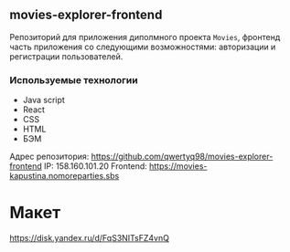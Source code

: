 ## movies-explorer-frontend

Репозиторий для приложения диполмного проекта `Movies`, фронтенд часть приложения со следующими возможностями: авторизации и регистрации пользователей.

### Используемые технологии

- Java script
- React
- CSS
- HTML
- БЭМ

Адрес репозитория: https://github.com/qwertyq98/movies-explorer-frontend
IP: 158.160.101.20
Frontend: https://movies-kapustina.nomoreparties.sbs

# Макет 

https://disk.yandex.ru/d/FqS3NITsFZ4vnQ
